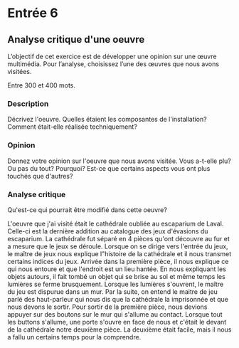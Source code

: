 # Entrée 6
## Analyse critique d'une oeuvre

L’objectif de cet exercice est de développer une opinion sur une œuvre multimédia. Pour l’analyse, choisissez l’une des œuvres que nous avons visitées. 

Entre 300 et 400 mots. 

### Description
Décrivez l'oeuvre. Quelles étaient les composantes de l'installation? Comment était-elle réalisée techniquement? 

### Opinion
Donnez votre opinion sur l'oeuvre que nous avons visitée. Vous a-t-elle plu? Ou pas du tout? Pourquoi? Est-ce que certains aspects vous ont plus touchés que d'autres? 

### Analyse critique
Qu'est-ce qui pourrait être modifié dans cette oeuvre? 


L'oeuvre que j'ai visité était le cathédrale oubliée au escaparium de Laval. Celle-ci est la dernière addition au catalogue des jeux d'évasions du escaparium. La cathédrale fut séparé en 4 pièces qu'ont découvre au fur et a mesure que le jeux se déroule. Lorsque on se dirige vers l'entrée du jeux, le maître de jeux nous explique l"histoire de la cathédrale et il nous transmet certains indices du jeux. Arrivée dans la première pièce, il nous explique ce qui nous entoure et que l'endroit est un lieu hantée. En nous expliquant les objets autours, il fait tombé un objet qui se brise au sol et même temps les lumières se ferme brusquement. Lorsque les lumières s'ouvrent, le maître du jeu est dispurue dans un mur. Par la suite, on entend le maitre de jeu parlé des haut-parleur qui nous dis que la cathédrale la imprisonnée et que nous devons le sortir. Pour sortir de la première pièce, nous devions appuyer sur des boutons sur le mur qui s'allume au contact. Lorsque tout les buttons s'allume, une porte s'ouvre en face de nous et c'était le devant de la cathédrale notre deuxième pièce. La deuxième était facile, mais il nous a fallu un certains temps pour la comprendre. 

